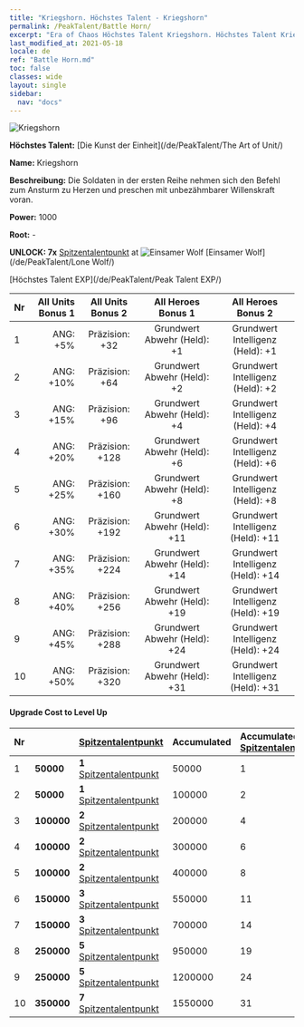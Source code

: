 ```yaml
---
title: "Kriegshorn. Höchstes Talent - Kriegshorn"
permalink: /PeakTalent/Battle Horn/
excerpt: "Era of Chaos Höchstes Talent Kriegshorn. Höchstes Talent Kriegshorn. Kriegshorn"
last_modified_at: 2021-05-18
locale: de
ref: "Battle Horn.md"
toc: false
classes: wide
layout: single
sidebar:
  nav: "docs"
---
```


  ![Kriegshorn](/images/pt/talent_2004.png)

  **Höchstes Talent:** [Die Kunst der Einheit](/de/PeakTalent/The Art of Unit/)

  **Name:** Kriegshorn

  **Beschreibung:** Die Soldaten in der ersten Reihe nehmen sich den Befehl zum Ansturm zu Herzen und preschen mit unbezähmbarer Willenskraft voran.

  **Power:** 1000

  **Root:** -

  **UNLOCK: 7x** [Spitzentalentpunkt](/ItemsDE/con_934/) at ![Einsamer Wolf](/images/pt/talent_2001.png) [Einsamer Wolf](/de/PeakTalent/Lone Wolf/)

  [Höchstes Talent EXP](/de/PeakTalent/Peak Talent EXP/)

  | Nr | All Units Bonus 1 | All Units Bonus 2 | All Heroes Bonus 1 | All Heroes Bonus 2 |
  |:---|--------------:|:-------------:|:-------------:|:-------------:|
  | 1 | ANG: +5% | Präzision: +32 | Grundwert Abwehr (Held): +1 | Grundwert Intelligenz (Held): +1 |
  | 2 | ANG: +10% | Präzision: +64 | Grundwert Abwehr (Held): +2 | Grundwert Intelligenz (Held): +2 |
  | 3 | ANG: +15% | Präzision: +96 | Grundwert Abwehr (Held): +4 | Grundwert Intelligenz (Held): +4 |
  | 4 | ANG: +20% | Präzision: +128 | Grundwert Abwehr (Held): +6 | Grundwert Intelligenz (Held): +6 |
  | 5 | ANG: +25% | Präzision: +160 | Grundwert Abwehr (Held): +8 | Grundwert Intelligenz (Held): +8 |
  | 6 | ANG: +30% | Präzision: +192 | Grundwert Abwehr (Held): +11 | Grundwert Intelligenz (Held): +11 |
  | 7 | ANG: +35% | Präzision: +224 | Grundwert Abwehr (Held): +14 | Grundwert Intelligenz (Held): +14 |
  | 8 | ANG: +40% | Präzision: +256 | Grundwert Abwehr (Held): +19 | Grundwert Intelligenz (Held): +19 |
  | 9 | ANG: +45% | Präzision: +288 | Grundwert Abwehr (Held): +24 | Grundwert Intelligenz (Held): +24 |
  | 10 | ANG: +50% | Präzision: +320 | Grundwert Abwehr (Held): +31 | Grundwert Intelligenz (Held): +31 |


#### Upgrade Cost to Level Up

  | Nr | <i class="fas fa-coins"/> | [Spitzentalentpunkt](/ItemsDE/con_934/) | Accumulated <i class="fas fa-coins"/> | Accumulated [Spitzentalentpunkt](/ItemsDE/con_934/) |
  |:---|:--------------|:-------------|:-------------|:-------------|
  | 1 | **50000** | **1** [Spitzentalentpunkt](/ItemsDE/con_934/) | 50000 | 1 |
  | 2 | **50000** | **1** [Spitzentalentpunkt](/ItemsDE/con_934/) | 100000 | 2 |
  | 3 | **100000** | **2** [Spitzentalentpunkt](/ItemsDE/con_934/) | 200000 | 4 |
  | 4 | **100000** | **2** [Spitzentalentpunkt](/ItemsDE/con_934/) | 300000 | 6 |
  | 5 | **100000** | **2** [Spitzentalentpunkt](/ItemsDE/con_934/) | 400000 | 8 |
  | 6 | **150000** | **3** [Spitzentalentpunkt](/ItemsDE/con_934/) | 550000 | 11 |
  | 7 | **150000** | **3** [Spitzentalentpunkt](/ItemsDE/con_934/) | 700000 | 14 |
  | 8 | **250000** | **5** [Spitzentalentpunkt](/ItemsDE/con_934/) | 950000 | 19 |
  | 9 | **250000** | **5** [Spitzentalentpunkt](/ItemsDE/con_934/) | 1200000 | 24 |
  | 10 | **350000** | **7** [Spitzentalentpunkt](/ItemsDE/con_934/) | 1550000 | 31 |
